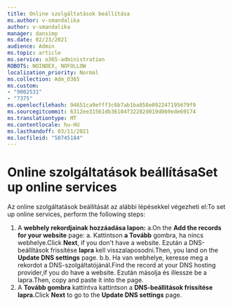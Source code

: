 ```yaml
---
title: Online szolgáltatások beállítása
ms.author: v-smandalika
author: v-smandalika
manager: dansimp
ms.date: 02/23/2021
audience: Admin
ms.topic: article
ms.service: o365-administration
ROBOTS: NOINDEX, NOFOLLOW
localization_priority: Normal
ms.collection: Adm_O365
ms.custom:
- "9002531"
- "7375"
ms.openlocfilehash: 94651ca9efff3c6b7ab1ba858e092247195679f9
ms.sourcegitcommit: 6312ee31561db36104f32282d019d069ede69174
ms.translationtype: MT
ms.contentlocale: hu-HU
ms.lasthandoff: 03/11/2021
ms.locfileid: "50745184"
---
```

# <a name="set-up-online-services"></a><span data-ttu-id="7d3d9-102">Online szolgáltatások beállítása</span><span class="sxs-lookup"><span data-stu-id="7d3d9-102">Set up online services</span></span>

<span data-ttu-id="7d3d9-103">Az online szolgáltatások beállítását az alábbi lépésekkel végezheti el:</span><span class="sxs-lookup"><span data-stu-id="7d3d9-103">To set up online services, perform the following steps:</span></span>

1. <span data-ttu-id="7d3d9-104">A **webhely rekordjainak hozzáadása lapon:** a.</span><span class="sxs-lookup"><span data-stu-id="7d3d9-104">On the **Add the records for your website** page: a.</span></span> <span data-ttu-id="7d3d9-105">Kattintson **a Tovább** gombra, ha nincs webhelye.</span><span class="sxs-lookup"><span data-stu-id="7d3d9-105">Click **Next**, if you don't have a website.</span></span> <span data-ttu-id="7d3d9-106">Ezután a DNS-beállítások frissítése **lapra** kell visszalaposodni.</span><span class="sxs-lookup"><span data-stu-id="7d3d9-106">Then, you land on the **Update DNS settings** page.</span></span>
    <span data-ttu-id="7d3d9-107">b.</span><span class="sxs-lookup"><span data-stu-id="7d3d9-107">b.</span></span> <span data-ttu-id="7d3d9-108">Ha van webhelye, keresse meg a rekordot a DNS-szolgáltatójánál.</span><span class="sxs-lookup"><span data-stu-id="7d3d9-108">Find the record at your DNS hosting provider,if you do have a website.</span></span> <span data-ttu-id="7d3d9-109">Ezután másolja és illessze be a lapra.</span><span class="sxs-lookup"><span data-stu-id="7d3d9-109">Then, copy and paste it into the page.</span></span>
2. <span data-ttu-id="7d3d9-110">A **Tovább gombra** kattintva kattintson a **DNS-beállítások frissítése lapra.**</span><span class="sxs-lookup"><span data-stu-id="7d3d9-110">Click **Next** to go to the **Update DNS settings** page.</span></span>